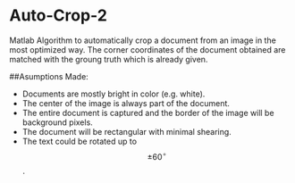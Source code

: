 # Auto-Crop-2
Matlab Algorithm to automatically crop a document from an image in the most optimized way. The corner coordinates of the document obtained are matched with the groung truth which is already given.

##Asumptions Made:

- Documents are mostly bright in color (e.g. white).
- The center of the image is always part of the document.
- The entire document is captured and the border of the image will be background pixels.
- The document will be rectangular with minimal shearing.
- The text could be rotated up to $$\pm 60^{\circ}$$.
